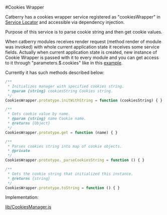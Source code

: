 #Cookies Wrapper

Catberry has a cookies wrapper service registered as "cookiesWrapper" in [Service Locator](https://github.com/pragmadash/catberry-locator/blob/master/README.md) and accessible via dependency injection.

Purpose of this service is to parse cookie string and then get cookie values.

When catberry modules receives render request (method render of module was invoked) with whole current application state it receives some service fields.
Actually when current application state is created, new instance of Cookie Wrapper is passed with it to every module and you can get access to it through "parameters.$$.$cookies" like in this [example](../../example/catberry_modules/chat/ChatModule.js#L175).

Currently it has such methods described below:

```javascript
/**
 * Initializes manager with specified cookies string.
 * @param {string} cookiesString Cookies string.
 */
CookiesWrapper.prototype.initWithString = function (cookiesString) { }

/**
 * Gets cookie value by name.
 * @param {string} name Cookie name.
 * @returns {Object}
 */
CookiesWrapper.prototype.get = function (name) { }

/**
 * Parses cookies string into map of cookie objects.
 * @private
 */
CookiesWrapper.prototype._parseCookiesString = function () { }

/**
 * Gets the cookie string that initialized this instance.
 * @returns {string}
 */
CookiesWrapper.prototype.toString = function () { }
```

Implementation:

[lib/CookiesManager.js](../../lib/CookiesManager.js)
